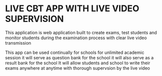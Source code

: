 # LIVE CBT APP  WITH LIVE VIDEO SUPERVISION
This application is web application built to create exams, test students and monitor students
during the examination process with  clear live video transmission

This app can be used continually for schools for unlimited academic session 
it will serve as question bank for the school
it will also serve as a result bank for the school
It will allow students and school to write their exams anywhere at anytime with thorough supervsion by the live video
